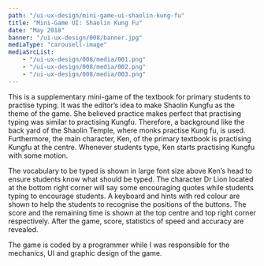 ```yaml
---
path: "/ui-ux-design/mini-game-ui-shaolin-kung-fu"
title: "Mini-Game UI: Shaolin Kung Fu"
date: "May 2018"
banner: "/ui-ux-design/008/banner.jpg"
mediaType: "carousell-image"
mediaSrcList:
    - "/ui-ux-design/008/media/001.png"
    - "/ui-ux-design/008/media/002.png"
    - "/ui-ux-design/008/media/003.png"
---
```


This is a supplementary mini-game of the textbook for primary students to practise typing. It was the editor’s idea to make Shaolin Kungfu as the theme of the game. She believed practice makes perfect that practising typing was similar to practising Kungfu. Therefore, a background like the back yard of the Shaolin Temple, where monks practise Kung fu,  is used. Furthermore, the main character, Ken, of the primary textbook is practising Kungfu at the centre. Whenever students type, Ken starts practising Kungfu with some motion.

The vocabulary to be typed is shown in large font size above Ken’s head to ensure students know what should be typed. The character Dr Lion located at the bottom right corner will say some encouraging quotes while students typing to encourage students. A keyboard and hints with red colour are shown to help the students to recognise the positions of the buttons. The score and the remaining time is shown at the top centre and top right corner respectively. After the game, score, statistics of speed and accuracy are revealed.

The game is coded by a programmer while I was responsible for the mechanics, UI and graphic design of the game.
